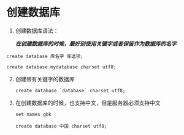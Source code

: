 # 创建数据库

1. 创建数据库语法：

   ***在创建数据库的时候，最好别使用关键字或者保留作为数据库的名字***

```mysql 
create database 库名字 库选项;
```

```MYSQL
create database mydatabase charset utf8;
```

2. 创建带有关键字的数据库

   ```mysql
   create database `database` charset utf8;
   ```

3. 在创建数据库的时候，也支持中文，但是服务器必须支持中文

   ```mysql
   set names gbk
   ```

   ```mysql
   create database 中国 charset utf8;
   ```

   

